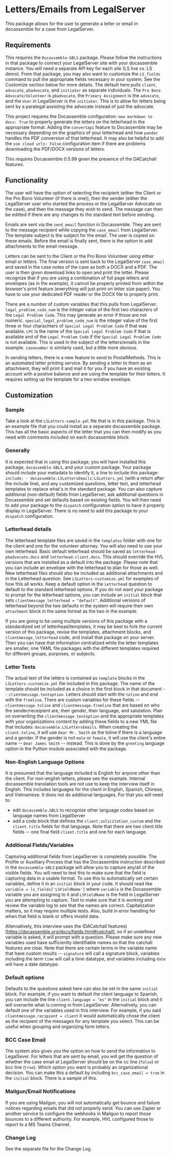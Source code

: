 # Letters/Emails from LegalServer
This package allows for the user to generate a letter or email in docassemble for a case from LegalServer.

## Requirements
This requires the `Docassemble-GBLS` package. Please follow the instructions in that package to connect your LegalServer site with your docassemble instance. You will need a separate API key for each site (LS live vs. LS demo). From that package, you may also want to customize the `LS_fields` command to pull the appropriate fields necessary in your system. See the Customize section below for more details. The default here pulls `client`, `advocate`, `pbadvocate`, and `initiator` as separate individuals. The `Pro Bono Advocate/Volunteer` is `pbadvocate`, the `Primary Assignment` is the `advocate`, and the `User` in LegalServer is the `initiator`. This is to allow for letters being sent by a paralegal assisting the advocate instead of just the advocate. 

This project requires the Docassemble configuration: `new markdown to docx: True` to properly generate the letters on the letterhead in the appropriate format. Adding the `convertapi` feature to Docassemble may be necessary depending on the graphics of your letterhead and how `pandoc` handles the PDF conversion of that letterhead. It may also be helpful to add the `use cloud urls: False` configuration item if there are problems downloading the PDF/DOCX versions of letters.

This requires Docassemble 0.5.99 given the presence of the DACatchall features. 

## Functionality
The user will have the option of selecting the recipient (either the Client or the Pro Bono Volunteer (if there is one)), then the sender (either the LegalServer user who started the process or the LegalServer Advocate on the case), and then the message they wish to send. The message can then be editted if there are any changes to the standard text before sending. 

Emails are sent via the `send_email` function in Docassemble. They are sent to the message recipient while copying the `case_email` from LegalServer. The template subject is the subject for the email. The user is copied on these emails. Before the email is finally sent, there is the option to add attachments to the email message. 

Letters can be sent to the Client or the Pro Bono Volunteer using either email or letters. The final version is sent back to the LegalServer `case_email` and saved in the case notes of the case as both a DOCX and a PDF. The user is then given download links to open and print the letter. Please recognize that if you are using a combination of full page letters and envelopes (as in the example), it cannot be properly printed from within the browser's print feature (everything will just print on letter size paper). You have to use your dedicated PDF reader or the DOCX file to properly print.  

There are a number of custom variables that this pulls from LegalServer. `legal_problem_code_num` is the integer value of the first two characters of the `Legal Problem Code`. This may generate an error if those are not numeric. `special_legal_problem_code_num` is the integer value of the first three or four charachters of `Special Legal Problem Code` if that was available. `LPC` is the name of the `Special Legal Problem Code` if that is available and of the `Legal Problem Code` if the `Special Legal Problem Code` is not available. This is used in the subject of the letters/emails in the example. `casenumber` is similarly used, but a little more obvious.  

In sending letters, there is a new feature to send to PostalMethods. This is an automated letter printing service. By sending a letter to them as an attachment, they will print it and mail it for you if you have an existing account with a postive balance and are using the template for their letters. It requires setting up the template for a two window envelope. 

## Customization
### Sample
Take a look at the `LSLetters-sample.yml` file that is in this package. This is an example file that you could install as a separate docassemble package. This has all the basic aspects of the letter that you can then modify as you need with comments included on each docassemble block. 

### Generally
It is expected that in using this package, you will have installed this package, `docassemble-GBLS`, and your custom package. Your package should include your metadata to identify it, a line to include this package: `include: - docassemble.LSLettersEmails:LSLetters.yml` (with a return after the include line), and any customized questions, letter text, and letterhead templates to replace what's in the standard package. You can also capture additional (non-default) fields from LegalServer, ask additional questions in Docassemble and set defaults based on existing fields. You will then need to add your package to the `dispatch` configuration option to have it properly display in LegalServer. There is no need to add this package to your `dispatch` configuration.  

### Letterhead details
The letterhead template files are saved in the `templates` folder with one for the client and one for the volunteer attorney. You will also need to use your own letterhead. Basic default letterhead should be saved as `letterhead-pbadvocate.docx` and `letterhead-client.docx`. This should override the HVL versions that are installed as a default into the package. Please note that you can include an envelope with the letterhead to plan for those as well. New letterhead files should also be included as additional attachments and in the Letterhead question. See `LSLetters-customize.yml` for examples of how this all works. Keep a default option in the `Letterhead` question to default to the standard letterhead options. If you do not want your package to prompt for the letterhead options, you can include an `initial` block that sets `clientmessage_letterhead = "default"`. Additional versions of letterhead beyond the two defaults in the system will require their own `attachment` block in the same format as the two in the example. 

If you are going to be using multiple versions of this package with a standardized set of letterhead/templates, it may be best to fork the current version of this package, revise the templates, attachment blocks, and `clientmesage_letterhead` code, and install that package on your server. Then you can have that information centralized while the letter templates are smaller, one YAML file packages with the different templates required for different groups, purposes, or subjects. 

### Letter Texts
The actual text of the letters is contained as `template` blocks in the `LSLetters-customize.yml` file included in this package. The name of the template should be included as a choice in the first block in that document -- `clientmessage.textoption`. Letters should start with the `toline` and end with the `fromline`. There are custom variables for these fields -- `clientmessage.toline` and `clientmessage.fromline` that are based on who the sender/receipient are, their gender, their language, and salutation. Plan on overwriting the `clientmessage.textoption` and the appropriate templates with your organizations content by adding these fields to a new YML file that includes: `docassemble.LSLettersEmails`. When creating the `client.toline`, it will use `Dear Mr. Smith` as the toline if there is a language and a gender. If the gender is not `male` or `female`, it will use the client's entire name -- `Dear James Smith` -- instead. This is done by the `greeting` language option in the Python module associated  with the package.

### Non-English Language Options
It is presumed that the language included is English for anyone other than the client. For non-english letters, please see the example. Internal docassemble translation tools are not use to keep the interview itself in English. This includes languages for the client in English, Spanish, Chinese, and Vietnamese. It does not do additional languages. For that you will need to:
* edit `docassemble.GBLS` to recognize other language codes based on language names from LegalServer
* add a code block that defines the `client.solicitation_custom` and the `client.title` fields for that language. Note that there are two client.title fields -- one final field `client.title` and one for each language. 

### Additional Fields/Variables
Capturing additional fields from LegalServer is completely possible. The Profile or Auxilliary Process that has the Docassemble instruction described in the `docassemble-GBLS` package will allow you to capture any/all of the visible fields. You will need to test this to make sure that the field is capturing data in a usable format. To use this to automatically set certain variables, define it in an `initial` block in your code. It should read like `variable = ls_fields['LSFieldName']` where `variable` is the Docassemble variable you are assigning to it and `LSFieldName` is the field in LegalServer you are attempting to capture. Test to make sure that it is working and review the variable log to see that the names are correct. Capitalization matters, so it may require multiple tests. Also, build in error handling for when that field is blank or offers invalid data. 

Alternatively, this interview uses the (DACatchall features)[https://docassemble.org/docs/fields.html#catchall], so if an undefined variable is asked, it will prompt with a question. Please make sure any new variables used have sufficiently identifiable names so that the catchall features are clear. Note that there are certain terms in the variable name that have custom results -- `signature` will call a signature block, variables including the term `time` will call a time datatype, and variables including `date` will have a date datatype. 

### Default options
Defaults to the questions asked here can also be set in the same `initial` block. For example, if you want to default the client language to Spanish, you can include the line `client.language = "es"` in the `initial` block and it will overwrite what is coming in from LegalServer. Alternatively, you can default one of the variables used in this interview. For example, if you said `clientmessage.recipient = client` it would automatically chose the client as the recipient of the messages for any template you select. This can be useful when grouping and organizing form letters. 
  
### BCC Case Email
The system also gives you the option on how to send the information to LegalSever. For letters that are sent by email, you will get the question of whether the case email at LegalServer should be on the cc line (`false`) or bcc line (`true`). Which option you want is probably an organizational decision. You can make this a default by including `bcc_case_email = true` in the `initial` block. There is a sample of this. 

### Mailgun/Email Notifications
If you are using Mailgun, you will not automatically get bounce and failure notices regarding emails that did not properly send. You can use Zapier or another service to configure the webhooks in Mailgun to report those bounces to a different authority. For example, HVL configured those to report to a MS Teams Channel. 

### Change Log

See the separate file for the Change Log. 